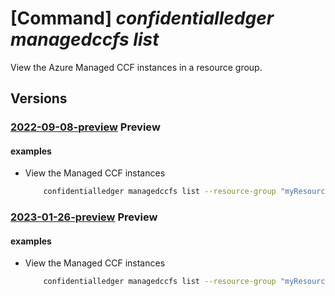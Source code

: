 # [Command] _confidentialledger managedccfs list_

View the Azure Managed CCF instances in a resource group.

## Versions

### [2022-09-08-preview](/Resources/mgmt-plane/L3N1YnNjcmlwdGlvbnMve30vcHJvdmlkZXJzL21pY3Jvc29mdC5jb25maWRlbnRpYWxsZWRnZXIvbWFuYWdlZGNjZnMv/2022-09-08-preview.xml) **Preview**

<!-- mgmt-plane /subscriptions/{}/providers/microsoft.confidentialledger/managedccfs/ 2022-09-08-preview -->
<!-- mgmt-plane /subscriptions/{}/resourcegroups/{}/providers/microsoft.confidentialledger/managedccfs 2022-09-08-preview -->

#### examples

- View the Managed CCF instances
    ```bash
        confidentialledger managedccfs list --resource-group "myResourceGroup"
    ```

### [2023-01-26-preview](/Resources/mgmt-plane/L3N1YnNjcmlwdGlvbnMve30vcHJvdmlkZXJzL21pY3Jvc29mdC5jb25maWRlbnRpYWxsZWRnZXIvbWFuYWdlZGNjZnMv/2023-01-26-preview.xml) **Preview**

<!-- mgmt-plane /subscriptions/{}/providers/microsoft.confidentialledger/managedccfs/ 2023-01-26-preview -->
<!-- mgmt-plane /subscriptions/{}/resourcegroups/{}/providers/microsoft.confidentialledger/managedccfs 2023-01-26-preview -->

#### examples

- View the Managed CCF instances
    ```bash
        confidentialledger managedccfs list --resource-group "myResourceGroup"
    ```

